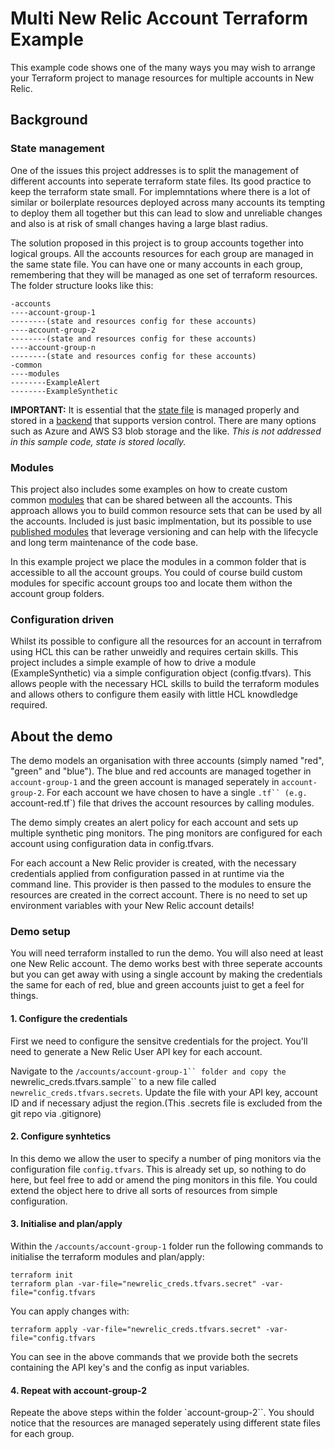 # Multi New Relic Account Terraform Example

This example code shows one of the many ways you may wish to arrange your Terraform project to manage resources for multiple accounts in New Relic.

## Background

### State management
One of the issues this project addresses is to split the  management of different accounts into seperate terraform state files. Its good practice to keep the terraform state small. For implemntations where there is a lot of similar or boilerplate resources deployed across many accounts its tempting to deploy them all together but this can lead to slow and unreliable changes and also is at risk of small changes having a large blast radius.

The solution proposed in this project is to group accounts together into logical groups. All the accounts resources for each group are managed in the same state file. You can have one or many accounts in each group, remembering that they will be managed as one set of terraform resources. The folder structure looks like this:

```
-accounts
----account-group-1
--------(state and resources config for these accounts)
----account-group-2
--------(state and resources config for these accounts)
----account-group-n
--------(state and resources config for these accounts)
-common
----modules
--------ExampleAlert
--------ExampleSynthetic
```

**IMPORTANT:** It is essential that the [state file](https://developer.hashicorp.com/terraform/language/state) is managed properly and stored in a [backend](https://developer.hashicorp.com/terraform/language/settings/backends/configuration#available-backends) that supports version control. There are many options such as Azure and AWS S3 blob storage and the like. *This is not addressed in this sample code, state is stored locally.*


### Modules
This project also includes some examples on how to create custom common [modules](https://developer.hashicorp.com/terraform/language/modules) that can be shared between all the accounts. This approach allows you to build common resource sets that can be used by all the accounts. Included is just basic implmentation, but its possible to use [published modules](https://developer.hashicorp.com/terraform/language/modules#published-modules) that leverage versioning and can help with the lifecycle and long term maintenance of the code base.

In this example project we place the modules in a common folder that is accessible to all the account groups. You could of course build custom modules for specific account groups too and locate them withon the account group folders.


### Configuration driven
Whilst its possible to configure all the resources for an account in terrafrom using HCL this can be rather unweidly and requires certain skills. This project includes a simple example of how to drive a module (ExampleSynthetic) via a simple configuration object (config.tfvars). This allows people with the necessary HCL skills to build the terraform modules and allows others to configure them easily with little HCL knowdledge required.


## About the demo
The demo models an organisation with three accounts (simply named "red", "green" and "blue"). The blue and red accounts are managed together in `account-group-1` and the green account is managed seperately in `account-group-2`. For each account we have chosen to have a single `.tf`` (e.g. `account-red.tf`) file that drives the account resources by calling modules.

The demo simply creates an alert policy for each account and sets up multiple synthetic ping monitors. The ping monitors are configured for each account using configuration data in config.tfvars.

For each account a New Relic provider is created, with the necessary credentials applied from configuration passed in at runtime via the command line. This provider is then passed to the modules to ensure the resources are created in the correct account. There is no need to set up environment variables with your New Relic account details!


### Demo setup
You will need terraform installed to run the demo. You will also need at least one New Relic account. The demo works best with three seperate accounts but you can get away with using a single account by making the credentials the same for each of red, blue and green accounts juist to get a feel for things.

#### 1. Configure the credentials
First we need to configure the sensitve credentials for the project. You'll need to generate a New Relic User API key for each account. 

Navigate to the `/accounts/account-group-1`` folder and copy the `newrelic_creds.tfvars.sample`` to a new file called `newrelic_creds.tfvars.secrets`. Update the file with your API key, account ID and if necessary adjust the region.(This .secrets file is excluded from the git repo via .gitignore)

#### 2. Configure synhtetics
In this demo we allow the user to specify a number of ping monitors via the configuration file `config.tfvars`. This is already set up, so nothing to do here, but feel free to add or amend the ping monitors in this file. You could extend the object here to drive all sorts of resources from simple configuration.

#### 3. Initialise and plan/apply
Within the `/accounts/account-group-1` folder run the following commands to initialise the terraform modules and plan/apply:

```
terraform init
terraform plan -var-file="newrelic_creds.tfvars.secret" -var-file="config.tfvars
```

You can apply changes with:
```
terraform apply -var-file="newrelic_creds.tfvars.secret" -var-file="config.tfvars
```

You can see in the above commands that we provide both the secrets containing the API key's and the config as input variables.

#### 4. Repeat with account-group-2
Repeate the above steps within the folder `account-group-2``. You should notice that the resources are managed seperately using different state files for each group.
